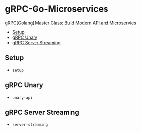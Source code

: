 # gRPC-Go-Microservices

[gRPC[Golang] Master Class: Build Modern API and Microservies](https://learning.oreilly.com/videos/grpc-golang-master/9781838555467)

* [Setup](#setup)
* [gRPC Unary](#grpc-unary)
* [gRPC Server Streaming](#grpc-server-streaming)

## Setup
* `setup`

## gRPC Unary
* `unary-api`

## gRPC Server Streaming
* `server-streaming`